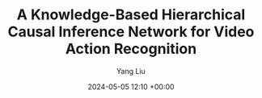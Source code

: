 ---
layout: post
title:  "A Knowledge-Based Hierarchical Causal Inference Network for Video Action Recognition"
date:   2024-05-05 12:10 +00:00
image: images/TMM.jpg
categories: research
author: "Yang Liu"
authors: "<strong>Yang Liu</strong>, Fang Liu, Licheng Jiao, Qianyue Bao, Lingling Li, Yuwei Guo, Puhua Chen"
venue: "IEEE Transactions on Multimedia"
arxiv: 
code: 
website: 
---